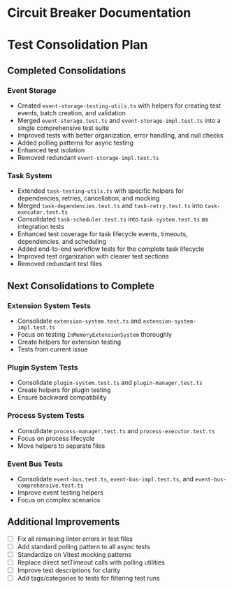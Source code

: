 # Circuit Breaker Documentation

# Test Consolidation Plan

## Completed Consolidations

### Event Storage
- Created `event-storage-testing-utils.ts` with helpers for creating test events, batch creation, and validation
- Merged `event-storage.test.ts` and `event-storage-impl.test.ts` into a single comprehensive test suite
- Improved tests with better organization, error handling, and null checks
- Added polling patterns for async testing
- Enhanced test isolation
- Removed redundant `event-storage-impl.test.ts`

### Task System
- Extended `task-testing-utils.ts` with specific helpers for dependencies, retries, cancellation, and mocking
- Merged `task-dependencies.test.ts` and `task-retry.test.ts` into `task-executor.test.ts`
- Consolidated `task-scheduler.test.ts` into `task-system.test.ts` as integration tests
- Enhanced test coverage for task lifecycle events, timeouts, dependencies, and scheduling
- Added end-to-end workflow tests for the complete task lifecycle
- Improved test organization with clearer test sections
- Removed redundant test files

## Next Consolidations to Complete

### Extension System Tests
- Consolidate `extension-system.test.ts` and `extension-system-impl.test.ts`
- Focus on testing `InMemoryExtensionSystem` thoroughly
- Create helpers for extension testing
- Tests from current issue

### Plugin System Tests
- Consolidate `plugin-system.test.ts` and `plugin-manager.test.ts`
- Create helpers for plugin testing
- Ensure backward compatibility

### Process System Tests
- Consolidate `process-manager.test.ts` and `process-executor.test.ts`
- Focus on process lifecycle
- Move helpers to separate files

### Event Bus Tests
- Consolidate `event-bus.test.ts`, `event-bus-impl.test.ts`, and `event-bus-comprehensive.test.ts`
- Improve event testing helpers
- Focus on complex scenarios

## Additional Improvements
- [ ] Fix all remaining linter errors in test files
- [ ] Add standard polling pattern to all async tests
- [ ] Standardize on Vitest mocking patterns
- [ ] Replace direct setTimeout calls with polling utilities
- [ ] Improve test descriptions for clarity
- [ ] Add tags/categories to tests for filtering test runs
